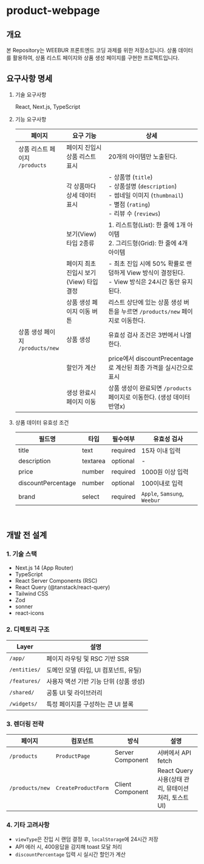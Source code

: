 # product-webpage

## 개요

본 Repository는 WEEBUR 프론트엔드 코딩 과제를 위한 저장소입니다. 상품 데이터를 활용하여, 상품 리스트 페이지와 상품 생성 페이지를 구현한 프로젝트입니다.

## 요구사항 명세

1. 기술 요구사항
    
    React, Next.js, TypeScript
    
2. 기능 요구사항
    
    | 페이지 | 요구 기능 | 상세 |
    | --- | --- | --- |
    | 상품 리스트 페이지 <br/>`/products` | 페이지 진입시 상품 리스트 표시 | 20개의 아이템만 노출된다. |
    |  | 각 상품마다 상세 데이터 표시 | - 상품명 (`title`)<br/> - 상품설명 (`description`) <br/> - 썸네일 이미지 (`thumbnail`) <br/> - 별점 (`rating`) <br/> - 리뷰 수 (`reviews`) |
    |  | 보기(View) 타입 2종류 | 1. 리스트형(List): 한 줄에 1개 아이템 <br/> 2. 그리드형(Grid): 한 줄에 4개 아이템 |
    |  | 페이지 최초 진입시 보기(View) 타입 결정 | - 최초 진입 시에 50% 확률로 랜덤하게 View 방식이 결정된다. <br/> - View 방식은 24시간 동안 유지된다. |
    |  | 상품 생성 페이지 이동 버튼 | 리스트 상단에 있는 상품 생성 버튼을 누르면 `/products/new` 페이지로 이동한다. |
    | 상품 생성 페이지 <br/> `/products/new` | 상품 생성 | 유효성 검사 조건은 3번에서 나열한다. |
    |  | 할인가 계산 | price에서 discountPrecentage 로 계산된 최종 가격을 실시간으로 표시 |
    |  | 생성 완료시 페이지 이동 | 상품 생성이 완료되면 `/products` 페이지로 이동한다. (생성 데이터 반영x) |

1. 상품 데이터 유효성 조건

    | 필드명 | 타입 | 필수여부 | 유효성 검사 |
    | --- | --- | --- | --- |
    | title | text | required | 15자 이내 입력 |
    | description | textarea | optional | - |
    | price | number | required | 1000원 이상 입력 |
    | discountPercentage | number | optional | 100이내로 입력 |
    | brand | select | required | `Apple`, `Samsung`, `Weebur` | 2. 그리드형 |

<br/>

## 개발 전 설계

### 1. 기술 스택

- Next.js 14 (App Router)
- TypeScript
- React Server Components (RSC)
- React Query (@tanstack/react-query)
- Tailwind CSS
- Zod
- sonner
- react-icons

### 2. 디렉토리 구조

| Layer | 설명 |
| --- | --- |
| `/app/` | 페이지 라우팅 및 RSC 기반 SSR |
| `/entities/` | 도메인 모델 (타입, UI 컴포넌트, 유틸) |
| `/features/` | 사용자 액션 기반 기능 단위 (상품 생성) |
| `/shared/` | 공통 UI 및 라이브러리 |
| `/widgets/` | 특정 페이지를 구성하는 큰 UI 블록 |

### 3. 렌더링 전략

| 페이지 | 컴포넌트 | 방식 | 설명 |
| --- | --- | --- | --- |
| `/products` | `ProductPage` | Server Component | 서버에서 API fetch |
| `/products/new` | `CreateProductForm` | Client Component | React Query 사용(상태 관리, 뮤테이션 처리, 토스트 UI) |

### 4. 기타 고려사항

- `viewType`은 진입 시 랜덤 결정 후, `localStorage`에 24시간 저장
- API 에러 시, 400응답을 감지해 toast 모달 처리
- `discountPercentage` 입력 시 실시간 할인가 계산